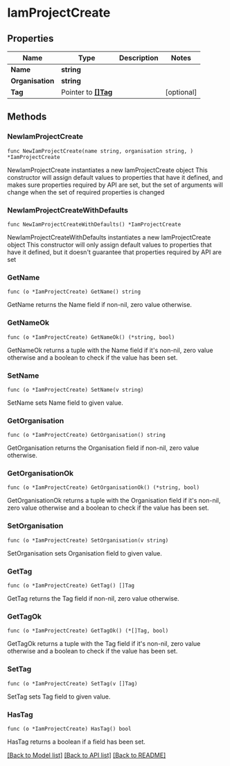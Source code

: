 # IamProjectCreate

## Properties

Name | Type | Description | Notes
------------ | ------------- | ------------- | -------------
**Name** | **string** |  | 
**Organisation** | **string** |  | 
**Tag** | Pointer to [**[]Tag**](Tag.md) |  | [optional] 

## Methods

### NewIamProjectCreate

`func NewIamProjectCreate(name string, organisation string, ) *IamProjectCreate`

NewIamProjectCreate instantiates a new IamProjectCreate object
This constructor will assign default values to properties that have it defined,
and makes sure properties required by API are set, but the set of arguments
will change when the set of required properties is changed

### NewIamProjectCreateWithDefaults

`func NewIamProjectCreateWithDefaults() *IamProjectCreate`

NewIamProjectCreateWithDefaults instantiates a new IamProjectCreate object
This constructor will only assign default values to properties that have it defined,
but it doesn't guarantee that properties required by API are set

### GetName

`func (o *IamProjectCreate) GetName() string`

GetName returns the Name field if non-nil, zero value otherwise.

### GetNameOk

`func (o *IamProjectCreate) GetNameOk() (*string, bool)`

GetNameOk returns a tuple with the Name field if it's non-nil, zero value otherwise
and a boolean to check if the value has been set.

### SetName

`func (o *IamProjectCreate) SetName(v string)`

SetName sets Name field to given value.


### GetOrganisation

`func (o *IamProjectCreate) GetOrganisation() string`

GetOrganisation returns the Organisation field if non-nil, zero value otherwise.

### GetOrganisationOk

`func (o *IamProjectCreate) GetOrganisationOk() (*string, bool)`

GetOrganisationOk returns a tuple with the Organisation field if it's non-nil, zero value otherwise
and a boolean to check if the value has been set.

### SetOrganisation

`func (o *IamProjectCreate) SetOrganisation(v string)`

SetOrganisation sets Organisation field to given value.


### GetTag

`func (o *IamProjectCreate) GetTag() []Tag`

GetTag returns the Tag field if non-nil, zero value otherwise.

### GetTagOk

`func (o *IamProjectCreate) GetTagOk() (*[]Tag, bool)`

GetTagOk returns a tuple with the Tag field if it's non-nil, zero value otherwise
and a boolean to check if the value has been set.

### SetTag

`func (o *IamProjectCreate) SetTag(v []Tag)`

SetTag sets Tag field to given value.

### HasTag

`func (o *IamProjectCreate) HasTag() bool`

HasTag returns a boolean if a field has been set.


[[Back to Model list]](../README.md#documentation-for-models) [[Back to API list]](../README.md#documentation-for-api-endpoints) [[Back to README]](../README.md)



